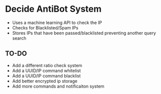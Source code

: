 # Decide AntiBot System
* Uses a machine learning API to check the IP
* Checks for Blacklisted/Spam IPs
* Stores IPs that have been passed/blacklisted preventing another query search

## TO-DO
* Add a different ratio check system
* Add a UUID/IP command whitelist
* Add a UUID/IP command blacklist
* Add better encrypted ip storage
* Add more commands and notificaiton system
